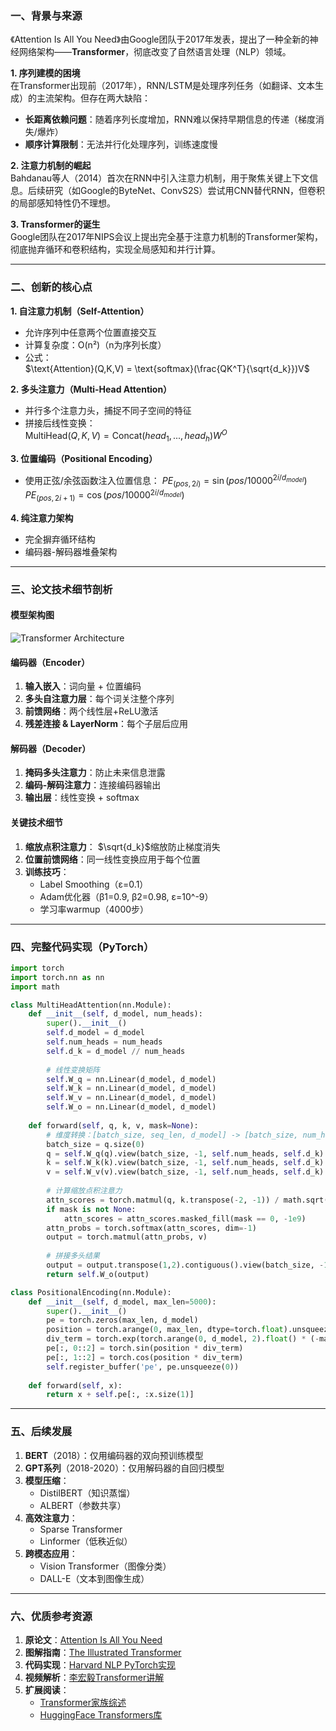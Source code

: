### 一、背景与来源

《Attention Is All You Need》由Google团队于2017年发表，提出了一种全新的神经网络架构——**Transformer**，彻底改变了自然语言处理（NLP）领域。  

**1. 序列建模的困境**  
在Transformer出现前（2017年），RNN/LSTM是处理序列任务（如翻译、文本生成）的主流架构。但存在两大缺陷：

- **长距离依赖问题**：随着序列长度增加，RNN难以保持早期信息的传递（梯度消失/爆炸）
- **顺序计算限制**：无法并行化处理序列，训练速度慢

**2. 注意力机制的崛起**  
Bahdanau等人（2014）首次在RNN中引入注意力机制，用于聚焦关键上下文信息。后续研究（如Google的ByteNet、ConvS2S）尝试用CNN替代RNN，但卷积的局部感知特性仍不理想。

**3. Transformer的诞生**  
Google团队在2017年NIPS会议上提出完全基于注意力机制的Transformer架构，彻底抛弃循环和卷积结构，实现全局感知和并行计算。

---
### 二、创新的核心点
**1. 自注意力机制（Self-Attention）**  
- 允许序列中任意两个位置直接交互
- 计算复杂度：O(n²)（n为序列长度）
- 公式：  
  $\text{Attention}(Q,K,V) = \text{softmax}(\frac{QK^T}{\sqrt{d_k}})V$

**2. 多头注意力（Multi-Head Attention）**  
- 并行多个注意力头，捕捉不同子空间的特征
- 拼接后线性变换：  
  $\text{MultiHead}(Q,K,V) = \text{Concat}(head_1,...,head_h)W^O$

**3. 位置编码（Positional Encoding）**  

- 使用正弦/余弦函数注入位置信息：
  $PE_{(pos,2i)} = \sin(pos/10000^{2i/d_{model}})$  
  $PE_{(pos,2i+1)} = \cos(pos/10000^{2i/d_{model}})$

**4. 纯注意力架构**  
- 完全摒弃循环结构
- 编码器-解码器堆叠架构

---
### 三、论文技术细节剖析
#### 模型架构图
![Transformer Architecture](https://miro.medium.com/v2/resize:fit:1400/1*BHzGVskWGS_3jEcYYi6miQ.png)

#### 编码器（Encoder）
1. **输入嵌入**：词向量 + 位置编码
2. **多头自注意力层**：每个词关注整个序列
3. **前馈网络**：两个线性层+ReLU激活
4. **残差连接 & LayerNorm**：每个子层后应用

#### 解码器（Decoder）
1. **掩码多头注意力**：防止未来信息泄露
2. **编码-解码注意力**：连接编码器输出
3. **输出层**：线性变换 + softmax

#### 关键技术细节
1. **缩放点积注意力**： $\sqrt{d_k}$缩放防止梯度消失
2. **位置前馈网络**：同一线性变换应用于每个位置
3. **训练技巧**：
   - Label Smoothing（ε=0.1）
   - Adam优化器（β1=0.9, β2=0.98, ε=10^-9）
   - 学习率warmup（4000步）

---
### 四、完整代码实现（PyTorch）
```python
import torch
import torch.nn as nn
import math

class MultiHeadAttention(nn.Module):
    def __init__(self, d_model, num_heads):
        super().__init__()
        self.d_model = d_model
        self.num_heads = num_heads
        self.d_k = d_model // num_heads
        
        # 线性变换矩阵
        self.W_q = nn.Linear(d_model, d_model)
        self.W_k = nn.Linear(d_model, d_model)
        self.W_v = nn.Linear(d_model, d_model)
        self.W_o = nn.Linear(d_model, d_model)
        
    def forward(self, q, k, v, mask=None):
        # 维度转换：[batch_size, seq_len, d_model] -> [batch_size, num_heads, seq_len, d_k]
        batch_size = q.size(0)
        q = self.W_q(q).view(batch_size, -1, self.num_heads, self.d_k).transpose(1,2)
        k = self.W_k(k).view(batch_size, -1, self.num_heads, self.d_k).transpose(1,2)
        v = self.W_v(v).view(batch_size, -1, self.num_heads, self.d_k).transpose(1,2)
        
        # 计算缩放点积注意力
        attn_scores = torch.matmul(q, k.transpose(-2, -1)) / math.sqrt(self.d_k)
        if mask is not None:
            attn_scores = attn_scores.masked_fill(mask == 0, -1e9)
        attn_probs = torch.softmax(attn_scores, dim=-1)
        output = torch.matmul(attn_probs, v)
        
        # 拼接多头结果
        output = output.transpose(1,2).contiguous().view(batch_size, -1, self.d_model)
        return self.W_o(output)

class PositionalEncoding(nn.Module):
    def __init__(self, d_model, max_len=5000):
        super().__init__()
        pe = torch.zeros(max_len, d_model)
        position = torch.arange(0, max_len, dtype=torch.float).unsqueeze(1)
        div_term = torch.exp(torch.arange(0, d_model, 2).float() * (-math.log(10000.0) / d_model))
        pe[:, 0::2] = torch.sin(position * div_term)
        pe[:, 1::2] = torch.cos(position * div_term)
        self.register_buffer('pe', pe.unsqueeze(0))
        
    def forward(self, x):
        return x + self.pe[:, :x.size(1)]
```

---
### 五、后续发展
1. **BERT**（2018）：仅用编码器的双向预训练模型
2. **GPT系列**（2018-2020）：仅用解码器的自回归模型
3. **模型压缩**：
   - DistilBERT（知识蒸馏）
   - ALBERT（参数共享）
4. **高效注意力**：
   - Sparse Transformer
   - Linformer（低秩近似）
5. **跨模态应用**：
   - Vision Transformer（图像分类）
   - DALL-E（文本到图像生成）

---
### 六、优质参考资源
1. **原论文**：[Attention Is All You Need](https://arxiv.org/abs/1706.03762)
2. **图解指南**：[The Illustrated Transformer](https://jalammar.github.io/illustrated-transformer/)
3. **代码实现**：[Harvard NLP PyTorch实现](https://nlp.seas.harvard.edu/2018/04/03/attention.html)
4. **视频解析**：[李宏毅Transformer讲解](https://www.youtube.com/watch?v=ugWDIIOHtPA)
5. **扩展阅读**：
   - [Transformer家族综述](https://arxiv.org/abs/2105.01691)
   - [HuggingFace Transformers库](https://github.com/huggingface/transformers)
